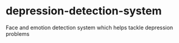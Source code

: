 # depression-detection-system
Face and emotion detection system which helps tackle depression problems
